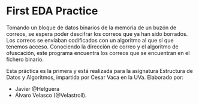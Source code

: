 # First EDA Practice
Tomando un bloque de datos binarios de la memoria de un buzón de correos, se espera poder descifrar los correos que ya han sido borrados.
Los correos se envíaban codificados con un algoritmo al que sí que tenemos acceso.
Conociendo la dirección de correo y el algoritmo de ofuscación, este programa encuentra los correos que se encuentran en el fichero binario.

Esta práctica es la primera y está realizada para la asignatura Estructura de Datos y Algoritmos, impartida por Cesar Vaca en la UVa.
Elaborado por: 
- Javier @Helguera
- Álvaro Velasco (@Velastroll).
